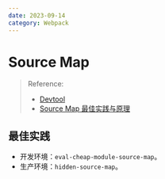 ```yaml
---
date: 2023-09-14
category: Webpack
---
```


# Source Map

> Reference:
> - [Devtool](https://webpack.js.org/configuration/devtool/)
> - [Source Map 最佳实践与原理](https://juejin.cn/post/6969748500938489892)

## 最佳实践

- 开发环境：`eval-cheap-module-source-map`。
- 生产环境：`hidden-source-map`。
